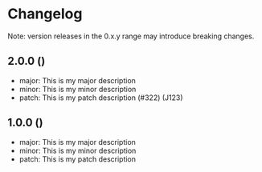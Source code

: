 # Changelog
Note: version releases in the 0.x.y range may introduce breaking changes.

## 2.0.0 (<DATE>)

- major: This is my major description
- minor: This is my minor description
- patch: This is my patch description (#322) (J123)

## 1.0.0 (<DATE>)

- major: This is my major description
- minor: This is my minor description
- patch: This is my patch description
